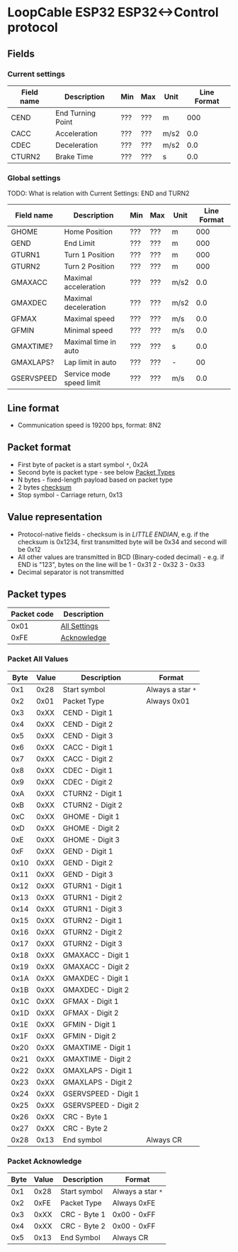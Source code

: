 # LoopCable ESP32 ESP32<->Control protocol

## Fields 

### Current settings

| Field name | Description              | Min | Max | Unit | Line Format | 
| ---------- | ------------------------ | --- | --- | ---- | ----------- |
| CEND       | End Turning Point        | ??? | ??? | m    | 000         |
| CACC       | Acceleration             | ??? | ??? | m/s2 | 0.0         |
| CDEC       | Deceleration             | ??? | ??? | m/s2 | 0.0         |
| CTURN2     | Brake Time               | ??? | ??? | s    | 0.0         |


### Global settings

TODO: What is relation with Current Settings: END and TURN2

| Field name | Description              | Min | Max | Unit | Line Format  | 
| ---------- | ------------------------ | --- | --- | ---- | -----------  |
| GHOME      | Home Position            | ??? | ??? | m    | 000          |
| GEND       | End Limit                | ??? | ??? | m    | 000          |
| GTURN1     | Turn 1 Position          | ??? | ??? | m    | 000          |
| GTURN2     | Turn 2 Position          | ??? | ??? | m    | 000          |
| GMAXACC    | Maximal acceleration     | ??? | ??? | m/s2 | 0.0          |
| GMAXDEC    | Maximal deceleration     | ??? | ??? | m/s2 | 0.0          |
| GFMAX      | Maximal speed            | ??? | ??? | m/s  | 0.0          |
| GFMIN      | Minimal speed            | ??? | ??? | m/s  | 0.0          |
| GMAXTIME?  | Maximal time in auto     | ??? | ??? | s    | 0.0          |
| GMAXLAPS?  | Lap limit in auto        | ??? | ??? | -    | 00           |
| GSERVSPEED | Service mode speed limit | ??? | ??? | m/s  | 0.0          |


## Line format
* Communication speed is 19200 bps, format: 8N2


## Packet format
* First byte of packet is a start symbol `*`, 0x2A
* Second byte is packet type - see below [Packet Types](#packet-types)
* N bytes - fixed-length payload based on packet type
* 2 bytes [checksum](#checksum-calculation)
* Stop symbol - Carriage return, 0x13

## Value representation
* Protocol-native fields - checksum is in *LITTLE ENDIAN*, e.g. if the checksum is 0x1234, first transmitted byte will
  be 0x34 and second will be 0x12
* All other values are transmitted in BCD (Binary-coded decimal) - e.g. if END is "123", bytes on the line will be 
    1 - 0x31
    2 - 0x32
    3 - 0x33
* Decimal separator is not transmitted 


## Packet types
| Packet code   | Description                           |
| ------------- | ------------------------------------- |
| 0x01          | [All Settings](#packet-all-values)    |
| 0xFE          | [Acknowledge](#packet-acknowledge)    |


### Packet All Values
| Byte  | Value |   Description         |   Format                  |
| ----- | ----- | --------------------- | ------------------------- |
| 0x1   | 0x28  | Start symbol          | Always a star `*`         |
| 0x2   | 0x01  | Packet Type           | Always 0x01               |
| 0x3   | 0xXX  | CEND - Digit 1        |                           |
| 0x4   | 0xXX  | CEND - Digit 2        |                           | 
| 0x5   | 0xXX  | CEND - Digit 3        |                           |
| 0x6   | 0xXX  | CACC - Digit 1        |                           |
| 0x7   | 0xXX  | CACC - Digit 2        |                           |
| 0x8   | 0xXX  | CDEC - Digit 1        |                           |
| 0x9   | 0xXX  | CDEC - Digit 2        |                           |
| 0xA   | 0xXX  | CTURN2 - Digit 1      |                           |
| 0xB   | 0xXX  | CTURN2 - Digit 2      |                           |
| 0xC   | 0xXX  | GHOME - Digit 1       |                           |
| 0xD   | 0xXX  | GHOME - Digit 2       |                           |
| 0xE   | 0xXX  | GHOME - Digit 3       |                           |
| 0xF   | 0xXX  | GEND - Digit 1        |                           |
| 0x10  | 0xXX  | GEND - Digit 2        |                           |
| 0x11  | 0xXX  | GEND - Digit 3        |                           |
| 0x12  | 0xXX  | GTURN1 - Digit 1      |                           |
| 0x13  | 0xXX  | GTURN1 - Digit 2      |                           |
| 0x14  | 0xXX  | GTURN1 - Digit 3      |                           |
| 0x15  | 0xXX  | GTURN2 - Digit 1      |                           |
| 0x16  | 0xXX  | GTURN2 - Digit 2      |                           |
| 0x17  | 0xXX  | GTURN2 - Digit 3      |                           |
| 0x18  | 0xXX  | GMAXACC - Digit 1     |                           |
| 0x19  | 0xXX  | GMAXACC - Digit 2     |                           |
| 0x1A  | 0xXX  | GMAXDEC - Digit 1     |                           |
| 0x1B  | 0xXX  | GMAXDEC - Digit 2     |                           |
| 0x1C  | 0xXX  | GFMAX - Digit 1       |                           |
| 0x1D  | 0xXX  | GFMAX - Digit 2       |                           |
| 0x1E  | 0xXX  | GFMIN - Digit 1       |                           |
| 0x1F  | 0xXX  | GFMIN - Digit 2       |                           |
| 0x20  | 0xXX  | GMAXTIME - Digit 1    |                           |
| 0x21  | 0xXX  | GMAXTIME - Digit 2    |                           |
| 0x22  | 0xXX  | GMAXLAPS - Digit 1    |                           |
| 0x23  | 0xXX  | GMAXLAPS - Digit 2    |                           |
| 0x24  | 0xXX  | GSERVSPEED - Digit 1  |                           |
| 0x25  | 0xXX  | GSERVSPEED - Digit 2  |                           |
| 0x26  | 0xXX  | CRC - Byte 1          |                           |
| 0x27  | 0xXX  | CRC - Byte 2          |                           |
| 0x28  | 0x13  | End symbol            | Always CR                 |


### Packet Acknowledge
| Byte  | Value |   Description         |   Format                  |
| ----- | ----- | --------------------- | ------------------------- |
| 0x1   | 0x28  | Start symbol          | Always a star `*`         |
| 0x2   | 0xFE  | Packet Type           | Always 0xFE               |
| 0x3   | 0xXX  | CRC - Byte 1          | 0x00 - 0xFF               |
| 0x4   | 0xXX  | CRC - Byte 2          | 0x00 - 0xFF               |
| 0x5   | 0x13  | End Symbol            | Always CR                 |








